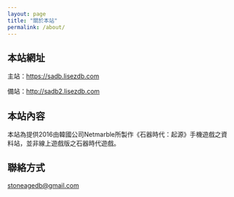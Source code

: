 ```yaml
---
layout: page
title: "關於本站"
permalink: /about/
---
```


<h2>本站網址</h2><p>主站：<a href="https://sadb.lisezdb.com">https://sadb.lisezdb.com</a></p><p>備站：<a href="http://sadb2.lisezdb.com">http://sadb2.lisezdb.com</a></p><h2>本站內容</h2><p>本站為提供2016由韓國公司Netmarble所製作《石器時代：起源》手機遊戲之資料站，並非線上遊戲版之石器時代遊戲。</p><h2>聯絡方式</h2><p><a href="mailto:stoneagedb@gmail.com">stoneagedb@gmail.com</a></p>

